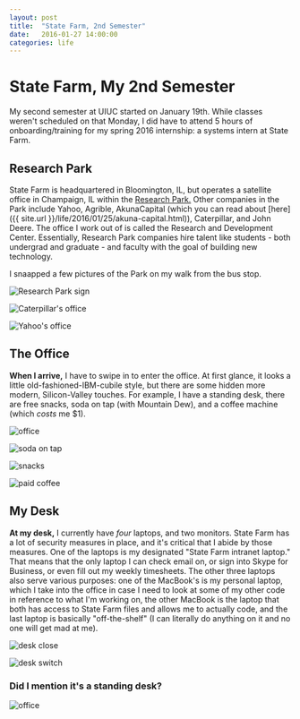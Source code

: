 ```yaml
---
layout: post
title:  "State Farm, 2nd Semester"
date:   2016-01-27 14:00:00
categories: life
---
```


# State Farm, My 2nd Semester

My second semester at UIUC started on January 19th.
While classes weren't scheduled on that Monday, I did have to attend 5 hours of
onboarding/training for my spring 2016 internship: a systems intern at State Farm.


## Research Park

State Farm is headquartered in Bloomington, IL, but operates a satellite office in Champaign, IL
 within the [Research Park.](http://researchpark.illinois.edu) Other companies in the Park
include Yahoo, Agrible, AkunaCapital (which you can read about [here]({{ site.url }}/life/2016/01/25/akuna-capital.html)), Caterpillar, and John Deere. The office I work out of is called the Research and Development Center.
Essentially, Research Park companies hire talent like students - both undergrad and graduate - and faculty with
the goal of building new technology.


I snaapped a few pictures of the Park on my walk from the bus stop.

![Research Park sign](/img/statefarm/walk_1.jpg)

![Caterpillar's office](/img/statefarm/walk_2.jpg)

![Yahoo's office](/img/statefarm/walk_3.jpg)

## The Office

**When I arrive,** I have to swipe in to enter the office. At first glance, it looks a little old-fashioned-IBM-cubile style, 
but there are some hidden more modern, Silicon-Valley  touches. For example, I have a standing desk, there are free snacks, soda on tap (with Mountain Dew), 
and a coffee machine (which _costs_ me $1).

![office](/img/statefarm/office.jpg)

![soda on tap](/img/statefarm/soda_tap.jpg)

![snacks](/img/statefarm/snacks.jpg)

![paid coffee](/img/statefarm/paid_coffee.jpg)

## My Desk

**At my desk,** I currently have _four_ laptops, and two monitors. 
State Farm has a lot of security measures in place, and it's critical that I abide by those measures.
One of the laptops is my designated "State Farm intranet laptop." That means that the only laptop I can check email on, 
or sign into Skype for Business, or even fill out my weekly timesheets. The other three laptops also serve various purposes:
one of the MacBook's is my personal laptop, which I take into the office in case I need to look at some of my other code in 
reference to what I'm working on, the other MacBook is the laptop that both has access to State Farm files and allows me 
to actually code, and the last laptop is basically "off-the-shelf" (I can literally do anything on it and no one will get mad at me).


![desk close](/img/statefarm/desk_close_edit.jpg)

![desk switch](/img/statefarm/desk_switch.jpg)

### Did I mention it's a standing desk?

![office](/img/statefarm/desk_up_edit.jpg)
